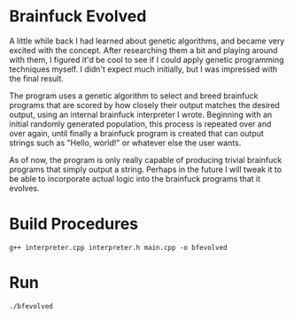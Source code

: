 Brainfuck Evolved
=================
A little while back I had learned about genetic algorithms, and became very excited with the concept. After researching them a bit and playing around with them, I figured it'd be cool to see if I could apply genetic programming techniques myself. I didn't expect much initially, but I was impressed with the final result.

The program uses a genetic algorithm to select and breed brainfuck programs that are scored by how closely their output matches the desired output, using an internal brainfuck interpreter I wrote. Beginning with an initial randomly generated population, this process is repeated over and over again, until finally a brainfuck program is created that can output strings such as "Hello, world!" or whatever else the user wants.

As of now, the program is only really capable of producing trivial brainfuck programs that simply output a string. Perhaps in the future I will tweak it to be able to incorporate actual logic into the brainfuck programs that it evolves.

Build Procedures
================
```g++ interpreter.cpp interpreter.h main.cpp -o bfevolved```

Run
===
```./bfevolved```
